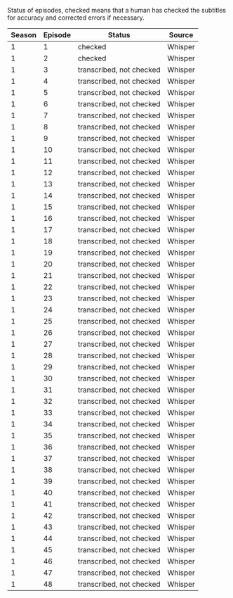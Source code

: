 Status of episodes, checked means that a human has checked the subtitles for accuracy and corrected errors if necessary.  

|Season|Episode|Status|Source|
|---|---|---|---|
|1|1|checked|Whisper|
|1|2|checked|Whisper|
|1|3|transcribed, not checked|Whisper|
|1|4|transcribed, not checked|Whisper|
|1|5|transcribed, not checked|Whisper|
|1|6|transcribed, not checked|Whisper|
|1|7|transcribed, not checked|Whisper|
|1|8|transcribed, not checked|Whisper|
|1|9|transcribed, not checked|Whisper|
|1|10|transcribed, not checked|Whisper|
|1|11|transcribed, not checked|Whisper|
|1|12|transcribed, not checked|Whisper|
|1|13|transcribed, not checked|Whisper|
|1|14|transcribed, not checked|Whisper|
|1|15|transcribed, not checked|Whisper|
|1|16|transcribed, not checked|Whisper|
|1|17|transcribed, not checked|Whisper|
|1|18|transcribed, not checked|Whisper|
|1|19|transcribed, not checked|Whisper|
|1|20|transcribed, not checked|Whisper|
|1|21|transcribed, not checked|Whisper|
|1|22|transcribed, not checked|Whisper|
|1|23|transcribed, not checked|Whisper|
|1|24|transcribed, not checked|Whisper|
|1|25|transcribed, not checked|Whisper|
|1|26|transcribed, not checked|Whisper|
|1|27|transcribed, not checked|Whisper|
|1|28|transcribed, not checked|Whisper|
|1|29|transcribed, not checked|Whisper|
|1|30|transcribed, not checked|Whisper|
|1|31|transcribed, not checked|Whisper|
|1|32|transcribed, not checked|Whisper|
|1|33|transcribed, not checked|Whisper|
|1|34|transcribed, not checked|Whisper|
|1|35|transcribed, not checked|Whisper|
|1|36|transcribed, not checked|Whisper|
|1|37|transcribed, not checked|Whisper|
|1|38|transcribed, not checked|Whisper|
|1|39|transcribed, not checked|Whisper|
|1|40|transcribed, not checked|Whisper|
|1|41|transcribed, not checked|Whisper|
|1|42|transcribed, not checked|Whisper|
|1|43|transcribed, not checked|Whisper|
|1|44|transcribed, not checked|Whisper|
|1|45|transcribed, not checked|Whisper|
|1|46|transcribed, not checked|Whisper|
|1|47|transcribed, not checked|Whisper|
|1|48|transcribed, not checked|Whisper|


